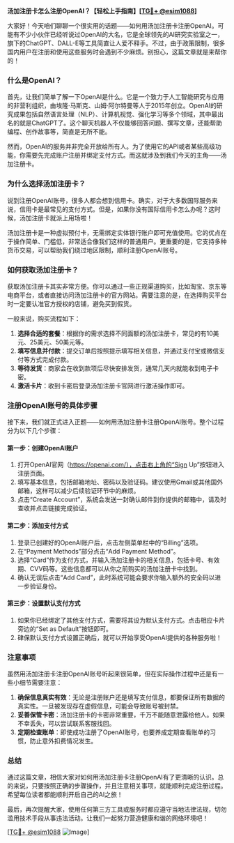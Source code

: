 **汤加注册卡怎么注册OpenAI？【轻松上手指南】[[TG💪+ @esim1088](https://t.me/s/esim1088)]**

大家好！今天咱们聊聊一个很实用的话题——如何用汤加注册卡注册OpenAI。可能有不少小伙伴已经听说过OpenAI的大名，它是全球领先的AI研究实验室之一，旗下的ChatGPT、DALL-E等工具简直让人爱不释手。不过，由于政策限制，很多国内用户在注册和使用这些服务时会遇到不少麻烦。别担心，这篇文章就是来帮你的！

### 什么是OpenAI？

首先，让我们简单了解一下OpenAI是什么。它是一个致力于人工智能研究与应用的非营利组织，由埃隆·马斯克、山姆·阿尔特曼等人于2015年创立。OpenAI的研究成果包括自然语言处理（NLP）、计算机视觉、强化学习等多个领域，其中最出名的就是ChatGPT了。这个聊天机器人不仅能够回答问题、撰写文章，还能帮助编程、创作故事等，简直是无所不能。

然而，OpenAI的服务并非完全开放给所有人。为了使用它的API或者某些高级功能，你需要先完成账户注册并绑定支付方式。而这就涉及到我们今天的主角——汤加注册卡。

### 为什么选择汤加注册卡？

说到注册OpenAI账号，很多人都会想到信用卡。确实，对于大多数国际服务来说，信用卡是最常见的支付方式。但是，如果你没有国际信用卡怎么办呢？这时候，汤加注册卡就派上用场啦！

汤加注册卡是一种虚拟预付卡，无需绑定实体银行账户即可充值使用。它的优点在于操作简单、门槛低，非常适合像我们这样的普通用户。更重要的是，它支持多种货币交易，可以帮助我们绕过地区限制，顺利注册OpenAI账号。

### 如何获取汤加注册卡？

获取汤加注册卡其实非常方便。你可以通过一些正规渠道购买，比如淘宝、京东等电商平台，或者直接访问汤加注册卡的官方网站。需要注意的是，在选择购买平台时一定要认准官方授权的店铺，避免买到假货。

一般来说，购买流程如下：

1. **选择合适的套餐**：根据你的需求选择不同面额的汤加注册卡，常见的有10美元、25美元、50美元等。
2. **填写信息并付款**：提交订单后按照提示填写相关信息，并通过支付宝或微信支付等方式完成付款。
3. **等待发货**：商家会在收到款项后尽快安排发货，通常几天内就能收到电子卡密。
4. **激活卡片**：收到卡密后登录汤加注册卡官网进行激活操作即可。

### 注册OpenAI账号的具体步骤

接下来，我们就正式进入正题——如何用汤加注册卡注册OpenAI账号。整个过程分为以下几个步骤：

#### 第一步：创建OpenAI账户

1. 打开OpenAI官网（https://openai.com/），点击右上角的“Sign Up”按钮进入注册页面。
2. 填写基本信息，包括邮箱地址、密码以及验证码。建议使用Gmail或其他国外邮箱，这样可以减少后续验证环节中的麻烦。
3. 点击“Create Account”，系统会发送一封确认邮件到你提供的邮箱中，请及时查收并点击链接完成验证。

#### 第二步：添加支付方式

1. 登录已创建好的OpenAI账户后，点击左侧菜单栏中的“Billing”选项。
2. 在“Payment Methods”部分点击“Add Payment Method”。
3. 选择“Card”作为支付方式，并输入汤加注册卡的相关信息，包括卡号、有效期、CVV码等。这些信息都可以从你之前购买的汤加注册卡中找到。
4. 确认无误后点击“Add Card”，此时系统可能会要求你输入额外的安全码以进一步验证身份。

#### 第三步：设置默认支付方式

1. 如果你已经绑定了其他支付方式，需要将其设为默认支付方式。点击相应卡片旁边的“Set as Default”按钮即可。
2. 硉保默认支付方式设置正确后，就可以开始享受OpenAI提供的各种服务啦！

### 注意事项

虽然用汤加注册卡注册OpenAI账号听起来很简单，但在实际操作过程中还是有一些小细节需要注意：

1. **确保信息真实有效**：无论是注册账户还是填写支付信息，都要保证所有数据的真实性。一旦被发现存在虚假信息，可能会导致账号被封禁。
2. **妥善保管卡密**：汤加注册卡的卡密非常重要，千万不能随意泄露给他人。如果不幸丢失，可以尝试联系客服找回。
3. **定期检查账单**：即使成功注册了OpenAI账号，也要养成定期查看账单的习惯，防止意外扣费情况发生。

### 总结

通过这篇文章，相信大家对如何用汤加注册卡注册OpenAI有了更清晰的认识。总的来说，只要按照正确的步骤操作，并且注意相关事项，就能顺利完成注册过程。希望每位读者都能顺利开启自己的AI之旅！

最后，再次提醒大家，使用任何第三方工具或服务时都应遵守当地法律法规，切勿滥用技术手段从事违法活动。让我们一起努力营造健康和谐的网络环境吧！

[[TG💪+ @esim1088](https://t.me/s/esim1088) ![Image](https://i.postimg.cc/4NQfJmqS/Snipaste-2025-05-13-00-14-12.png)]